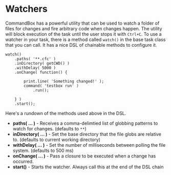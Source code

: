 # Watchers

CommandBox has a powerful utility that can be used to watch a folder of files for changes and fire arbitrary code when changes happen. The utility will block execution of the task until the user stops it with `Ctrl+C`. To use a watcher in your task, there is a method called `watch()` in the base task class that you can call. It has a nice DSL of chainable methods to configure it.

```text
watch()
    .paths( '**.cfc' )
    .inDirectory( getCWD() )
    .withDelay( 5000 )
    .onChange( function() {

        print.line( 'Something changed!' );
        command( 'testbox run' )
            .run();

    } )
    .start();
```

Here's a rundown of the methods used above in the DSL.

* **paths\( ... \)** - Receives a comma-delimtied list of globbing patterns to watch for changes. \(defaults to `**`\)
* **inDirectory\( ... \)** - Set the base directory that the file globs are relative to. \(defaults to current working directory\)
* **withDelay\( ... \)** - Set the number of milliseconds between polling the file system. \(defaults to 500 ms\)
* **onChange\( ... \)** - Pass a closure to be executed when a change has occurred.
* **start\(\)** - Starts the watcher. Always call this at the end of the DSL chain

